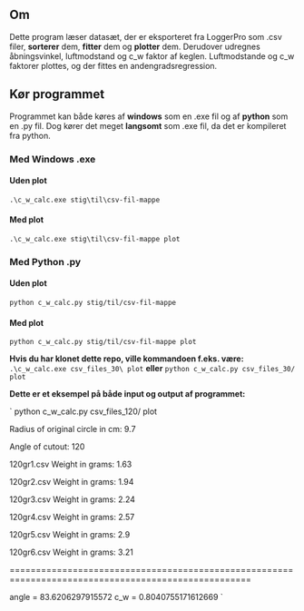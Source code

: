 ## Om
Dette program læser datasæt, der er eksporteret fra LoggerPro som .csv filer, **sorterer** dem, **fitter** dem og **plotter** dem.
Derudover udregnes åbningsvinkel, luftmodstand og c_w faktor af keglen. Luftmodstande og c_w faktorer plottes, og der fittes en andengradsregression.

## Kør programmet
Programmet kan både køres af **windows** som en .exe fil og af **python** som en .py fil.
Dog kører det meget **langsomt** som .exe fil, da det er kompileret fra python.

### Med Windows .exe
#### Uden plot
`
.\c_w_calc.exe stig\til\csv-fil-mappe
`
#### Med plot
`
.\c_w_calc.exe stig\til\csv-fil-mappe plot
`

### Med Python .py
#### Uden plot
`
python c_w_calc.py stig/til/csv-fil-mappe
`

#### Med plot
`
python c_w_calc.py stig/til/csv-fil-mappe plot
`

**Hvis du har klonet dette repo, ville kommandoen f.eks. være:**
`
.\c_w_calc.exe csv_files_30\ plot
`
**eller**
`
python c_w_calc.py csv_files_30/ plot
`

**Dette er et eksempel på både input og output af programmet:**

`
python c_w_calc.py csv_files_120/ plot

Radius of original circle in cm: 9.7

Angle of cutout: 120

120gr1.csv
Weight in grams: 1.63

120gr2.csv
Weight in grams: 1.94

120gr3.csv
Weight in grams: 2.24

120gr4.csv
Weight in grams: 2.57

120gr5.csv
Weight in grams: 2.9

120gr6.csv
Weight in grams: 3.21


====================================================================================================

angle = 83.6206297915572
c_w = 0.8040755171612669
`
